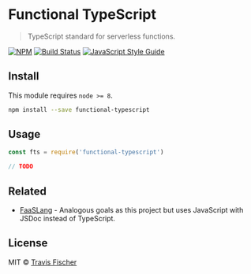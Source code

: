 # Functional TypeScript

> TypeScript standard for serverless functions.

[![NPM](https://img.shields.io/npm/v/functional-typescript.svg)](https://www.npmjs.com/package/functional-typescript) [![Build Status](https://travis-ci.com/transitive-bullshit/functional-typescript.svg?branch=master)](https://travis-ci.com/transitive-bullshit/functional-typescript) [![JavaScript Style Guide](https://img.shields.io/badge/code_style-standard-brightgreen.svg)](https://standardjs.com)

## Install

This module requires `node >= 8`.

```bash
npm install --save functional-typescript
```

## Usage

```js
const fts = require('functional-typescript')

// TODO
```

## Related

- [FaaSLang](https://github.com/faaslang/faaslang) - Analogous goals as this project but uses JavaScript with JSDoc instead of TypeScript.

## License

MIT © [Travis Fischer](https://transitivebullsh.it)

